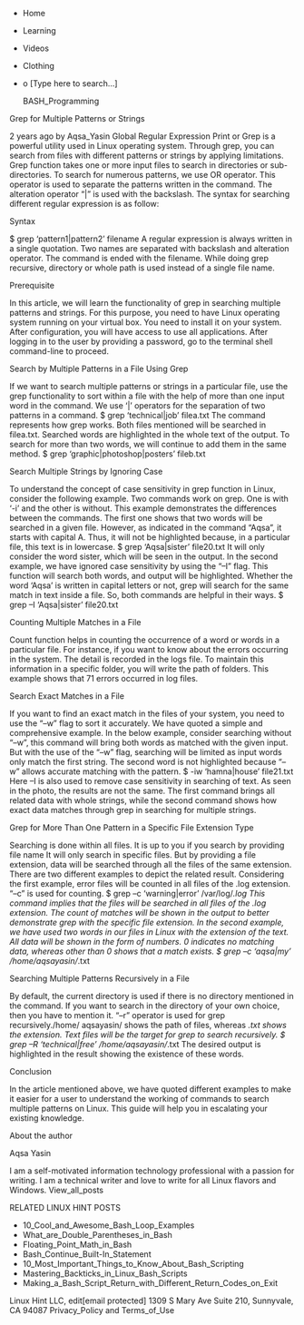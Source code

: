 





















































* Home
* Learning
* Videos
* Clothing
*
  o [Type here to search...]


   BASH_Programming


Grep for Multiple Patterns or Strings

2 years ago
by Aqsa_Yasin
Global Regular Expression Print or Grep is a powerful utility used in Linux
operating system. Through grep, you can search from files with different
patterns or strings by applying limitations. Grep function takes one or more
input files to search in directories or sub-directories. To search for numerous
patterns, we use OR operator. This operator is used to separate the patterns
written in the command. The alteration operator “|” is used with the backslash.
The syntax for searching different regular expression is as follow:

Syntax

$ grep ‘pattern1\|pattern2’ filename
A regular expression is always written in a single quotation. Two names are
separated with backslash and alteration operator. The command is ended with the
filename. While doing grep recursive, directory or whole path is used instead
of a single file name.

Prerequisite

In this article, we will learn the functionality of grep in searching multiple
patterns and strings. For this purpose, you need to have Linux operating system
running on your virtual box. You need to install it on your system. After
configuration, you will have access to use all applications. After logging in
to the user by providing a password, go to the terminal shell command-line to
proceed.

Search by Multiple Patterns in a File Using Grep

If we want to search multiple patterns or strings in a particular file, use the
grep functionality to sort within a file with the help of more than one input
word in the command. We use ‘\|’ operators for the separation of two patterns
in a command.
$ grep ‘technical\|job’ filea.txt
The command represents how grep works. Both files mentioned will be searched in
filea.txt. Searched words are highlighted in the whole text of the output.
To search for more than two words, we will continue to add them in the same
method.
$ grep ‘graphic\|photoshop\|posters’ fileb.txt

Search Multiple Strings by Ignoring Case

To understand the concept of case sensitivity in grep function in Linux,
consider the following example. Two commands work on grep. One is with ‘-i’ and
the other is without. This example demonstrates the differences between the
commands. The first one shows that two words will be searched in a given file.
However, as indicated in the command “Aqsa”, it starts with capital A. Thus, it
will not be highlighted because, in a particular file, this text is in
lowercase.
$ grep ‘Aqsa\|sister’ file20.txt
It will only consider the word sister, which will be seen in the output.
In the second example, we have ignored case sensitivity by using the “–I” flag.
This function will search both words, and output will be highlighted. Whether
the word ‘Aqsa’ is written in capital letters or not, grep will search for the
same match in text inside a file. So, both commands are helpful in their ways.
$ grep –I ‘Aqsa\|sister’ file20.txt

Counting Multiple Matches in a File

Count function helps in counting the occurrence of a word or words in a
particular file. For instance, if you want to know about the errors occurring
in the system. The detail is recorded in the logs file. To maintain this
information in a specific folder, you will write the path of folders. This
example shows that 71 errors occurred in log files.

Search Exact Matches in a File

If you want to find an exact match in the files of your system, you need to use
the “–w” flag to sort it accurately. We have quoted a simple and comprehensive
example. In the below example, consider searching without “–w”, this command
will bring both words as matched with the given input. But with the use of the
“–w” flag, searching will be limited as input words only match the first
string. The second word is not highlighted because “–w” allows accurate
matching with the pattern.
$ -iw ‘hamna\|house’ file21.txt
Here –I is also used to remove case sensitivity in searching of text.
As seen in the photo, the results are not the same. The first command brings
all related data with whole strings, while the second command shows how exact
data matches through grep in searching for multiple strings.

Grep for More Than One Pattern in a Specific File Extension Type

Searching is done within all files. It is up to you if you search by providing
file name It will only search in specific files. But by providing a file
extension, data will be searched through all the files of the same extension.
There are two different examples to depict the related result. Considering the
first example, error files will be counted in all files of the .log extension.
“–c” is used for counting.
$ grep –c ‘warning\|error’ /var/log/*.log
This command implies that the files will be searched in all files of the .log
extension. The count of matches will be shown in the output to better
demonstrate grep with the specific file extension.
In the second example, we have used two words in our files in Linux with the
extension of the text. All data will be shown in the form of numbers. 0
indicates no matching data, whereas other than 0 shows that a match exists.
$ grep –c ‘aqsa\|my’ /home/aqsayasin/*.txt

Searching Multiple Patterns Recursively in a File

By default, the current directory is used if there is no directory mentioned in
the command. If you want to search in the directory of your own choice, then
you have to mention it. “–r” operator is used for grep recursively./home/
aqsayasin/ shows the path of files, whereas *.txt shows the extension. Text
files will be the target for grep to search recursively.
$ grep –R ‘technical\|free’ /home/aqsayasin/*.txt
The desired output is highlighted in the result showing the existence of these
words.

Conclusion

In the article mentioned above, we have quoted different examples to make it
easier for a user to understand the working of commands to search multiple
patterns on Linux. This guide will help you in escalating your existing
knowledge.


About the author


Aqsa Yasin

I am a self-motivated information technology professional with a passion for
writing. I am a technical writer and love to write for all Linux flavors and
Windows.
View_all_posts

RELATED LINUX HINT POSTS


* 10_Cool_and_Awesome_Bash_Loop_Examples
* What_are_Double_Parentheses_in_Bash
* Floating_Point_Math_in_Bash
* Bash_Continue_Built-In_Statement
* 10_Most_Important_Things_to_Know_About_Bash_Scripting
* Mastering_Backticks_in_Linux_Bash_Scripts
* Making_a_Bash_Script_Return_with_Different_Return_Codes_on_Exit

Linux Hint LLC, edit[email protected]
1309 S Mary Ave Suite 210, Sunnyvale, CA 94087
 Privacy_Policy and Terms_of_Use
